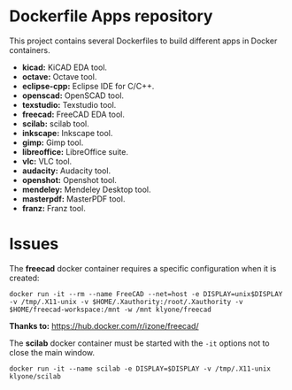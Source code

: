 # Dockerfile Apps repository

This project contains several Dockerfiles to build different apps in Docker containers.

- **kicad:** KiCAD EDA tool.
- **octave:** Octave tool.
- **eclipse-cpp:** Eclipse IDE for C/C++.
- **openscad:** OpenSCAD tool.
- **texstudio:** Texstudio tool.
- **freecad:** FreeCAD EDA tool.
- **scilab:** scilab tool.
- **inkscape:** Inkscape tool.
- **gimp:** Gimp tool.
- **libreoffice:** LibreOffice suite.
- **vlc:** VLC tool.
- **audacity:** Audacity tool.
- **openshot:** Openshot tool.
- **mendeley:** Mendeley Desktop tool.
- **masterpdf:** MasterPDF tool.
- **franz:** Franz tool.

# Issues

The **freecad** docker container requires a specific configuration when it is created:

`docker run -it --rm --name FreeCAD --net=host -e DISPLAY=unix$DISPLAY -v /tmp/.X11-unix -v $HOME/.Xauthority:/root/.Xauthority -v $HOME/freecad-workspace:/mnt -w /mnt klyone/freecad`

**Thanks to:** https://hub.docker.com/r/izone/freecad/

The **scilab** docker container must be started with the `-it` options not to close the main window.

`docker run -it --name scilab -e DISPLAY=$DISPLAY -v /tmp/.X11-unix klyone/scilab`
